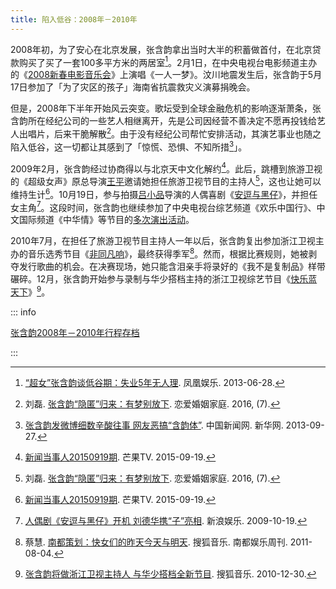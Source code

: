 ```yaml
---
title: 陷入低谷：2008年－2010年
---
```


2008年初，为了安心在北京发展，张含韵拿出当时大半的积蓄做首付，在北京贷款购买了买了一套100多平方米的两居室[^凤凰娱乐]。2月1日，在中央电视台电影频道主办的《[2008新春电影音乐会](https://www.1905.com/mdb/film/311811/)》上演唱《一人一梦》。汶川地震发生后，张含韵于5月17日参加了「为了灾区的孩子」海南省抗震救灾义演募捐晚会。

但是，2008年下半年开始风云突变。歌坛受到全球金融危机的影响逐渐萧条，张含韵所在经纪公司的一些艺人相继离开，先是公司因经营不善决定不愿再投钱给艺人出唱片，后来干脆解散[^恋爱婚姻家庭]。由于没有经纪公司帮忙安排活动，其演艺事业也随之陷入低谷，这一切都让其感到了「惊慌、恐惧、不知所措[^新华网]」。

2009年2月，张含韵经过协商得以与北京天中文化解约[^芒果-新闻当事人]。此后，跳槽到旅游卫视的《超级女声》原总导演[王平](https://www.jiemian.com/article/504946.html)邀请她担任旅游卫视节目的主持人[^恋爱婚姻家庭]，这也让她可以维持生计[^芒果-新闻当事人]。10月19日，参与拍摄[吕小品](https://baike.baidu.com/item/吕小品)导演的人偶喜剧《[安逗与黑仔](https://movie.douban.com/subject/7564967/)》，并担任女主角[^新浪娱乐]。这段时间，张含韵也继续参加了中央电视台综艺频道《欢乐中国行》、中文国际频道《中华情》等节目的[多次演出活动](/works/music/stage/cctv/)。

2010年7月，在担任了旅游卫视节目主持人一年以后，张含韵复出参加浙江卫视主办的音乐选秀节目《[非同凡响](https://baike.baidu.com/item/非同凡响/7525553)》，最终获得季军[^南都]。然而，根据比赛规则，她被剥夺发行歌曲的机会。在决赛现场，她只能含泪亲手将录好的《我不是复制品》样带碾碎。12月，张含韵开始参与录制与华少搭档主持的浙江卫视综艺节目《[快乐蓝天下](https://baike.baidu.com/item/快乐蓝天下)》[^搜狐音乐]。

::: info

[张含韵2008年－2010年行程存档](/intro/timeline/schedule08-10/)

:::

<!--参考资料-->

[^凤凰娱乐]: [“超女”张含韵谈低谷期：失业5年无人理](http://ent.ifeng.com/idolnews/mingxingmiwen/detail_2013_06/28/26899830_0.shtml). 凤凰娱乐. 2013-06-28.
[^恋爱婚姻家庭]: 刘磊. [张含韵“隐匿”归来：有梦别放下](http://www.dooland.com/magazine/article_874577.html). 恋爱婚姻家庭. 2016, (7).
[^新华网]: [张含韵发微博细数辛酸往事 网友恶搞“含韵体”](http://www.chinanews.com/yl/2013/09-27/5332716.shtml). 中国新闻网. 新华网. 2013-09-27.
[^芒果-新闻当事人]: [新闻当事人20150919期](https://www.mgtv.com/b/107852/3313451.html). 芒果TV. 2015-09-19.
[^新浪娱乐]: [人偶剧《安逗与黑仔》开机 刘德华携“子”亮相](http://ent.sina.com.cn/v/m/2009-10-19/14312736591.shtml). 新浪娱乐. 2009-10-19.
[^南都]: 蔡慧. [南都策划：快女们的昨天今天与明天](http://music.yule.sohu.com/20110804/n315449043_2.shtml). 搜狐音乐. 南都娱乐周刊. 2011-08-04.
[^搜狐音乐]: [张含韵将做浙江卫视主持人 与华少搭档全新节目](http://music.yule.sohu.com/20101230/n278590861.shtml). 搜狐音乐. 2010-12-30.